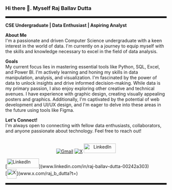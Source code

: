 ### Hi there 👋. Myself Raj Ballav Dutta ###

<hr style="border: 2px solid black;"> 

**CSE Undergraduate | Data Enthusiast | Aspiring Analyst**


**About Me**
<br>
I'm a passionate and driven Computer Science undergraduate with a keen interest in the world of data. I'm currently on a journey to equip myself with the skills and knowledge necessary to excel in the field of data analysis.

**Goals**
<br>
My current focus lies in mastering essential tools like Python, SQL, Excel, and Power BI. I'm actively learning and honing my skills in data manipulation, analysis, and visualization. I'm fascinated by the power of data to unlock insights and drive informed decision-making. While data is my primary passion, I also enjoy exploring other creative and technical avenues. I have experience with graphic design, creating visually appealing posters and graphics. Additionally, I'm captivated by the potential of web development and UI/UX design, and I'm eager to delve into these areas in the future using tools like Figma.

**Let's Connect!**
<br>
I'm always open to connecting with fellow data enthusiasts, collaborators, and anyone passionate about technology. Feel free to reach out!
<br><br>
<p align="center">
  <a href="mailto:duttaraj327@gmail.com"><img src="https://img.shields.io/badge/Gmail-D14836?style=for-the-badge&logo=gmail&logoColor=white" alt="Gmail"></a>
  <a href="https://twitter.com/raj_b_dutta" target="_blank"><img src="https://img.shields.io/badge/X-%231DA1F2?style=for-the-badge&logo=Twitter&logoColor=white" alt="X"></a>
  <a href="www.linkedin.com/in/raj-ballav-dutta-00242a303" target="_blank"><img src="https://www.edigitalagency.com.au/wp-content/uploads/Linkedin-logo-png.png" alt="LinkedIn" style="width: 100px; height: 30px;" alt="LinkedIn"></a>
</p>
[<img src="https://www.edigitalagency.com.au/wp-content/uploads/Linkedin-logo-png.png" alt="LinkedIn" style="width: 100px; height: 30px;">](www.linkedin.com/in/raj-ballav-dutta-00242a303) 
<br>
[<img src="https://upload.wikimedia.org/wikipedia/commons/9/95/Twitter_new_X_logo.png" alt="X" align="center" style="width: 30px; height: 30px;">](www.x.com/raj_b_dutta?t=)
<br>
<hr style="border: 2px solid black;"> 



<!--
**r1sh1raj01/r1sh1raj01** is a ✨ _special_ ✨ repository because its `README.md` (this file) appears on your GitHub profile.

Here are some ideas to get you started:

- 🔭 I’m currently working on ...
- 🌱 I’m currently learning ...
- 👯 I’m looking to collaborate on ...
- 🤔 I’m looking for help with ...
- 💬 Ask me about ...
- 📫 How to reach me: ...
- 😄 Pronouns: ...
- ⚡ Fun fact: ...
-->
